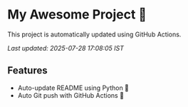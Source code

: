 # My Awesome Project 🚀

This project is automatically updated using GitHub Actions.

_Last updated: 2025-07-28 17:08:05 IST_

## Features
- Auto-update README using Python 🐍
- Auto Git push with GitHub Actions 🤖
